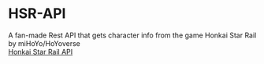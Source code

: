 # HSR-API
A fan-made Rest API that gets character info from the game Honkai Star Rail by miHoYo/HoYoverse </br>
<a href="https://hsr-api.vercel.app/api/v1/characters" target="_blank">Honkai Star Rail API</a> <br />
